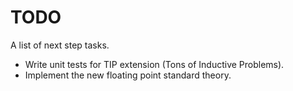 # TODO

A list of next step tasks.

* Write unit tests for TIP extension (Tons of Inductive Problems).
* Implement the new floating point standard theory.
